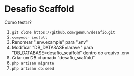 <!DOCTYPE html>
<html lang="pt-br">
<head>
    <meta charset="UTF-8">
    <meta http-equiv="X-UA-Compatible" content="IE=edge">
    <meta name="viewport" content="width=device-width, initial-scale=1.0">
    <title>Document</title>
</head>
<body>
    <h1>Desafio Scaffold</h1>
    <p>Como testar?</p>

<ol>
    <li>
        <code>git clone https://github.com/gennun/desafio.git</code> 
    </li>
    <li>
        <code>composer install</code> 
    </li>
    <li>
       Renomear ".env.example" para ".env"
    </li>
    <li>    
        Modificar "DB_DATABASE=laravel" para "DB_DATABASE=desafio_scaffold" dentro do arquivo .env
    </li>
    <li>
        Criar um DB chamado "desafio_scaffold"
    </li>
    <li>
        <code>php artisan migrate</code> 
    </li>
    <li>
        <code>php artisan db:seed</code> 
    </li>
</ol>
</body>
</html>
